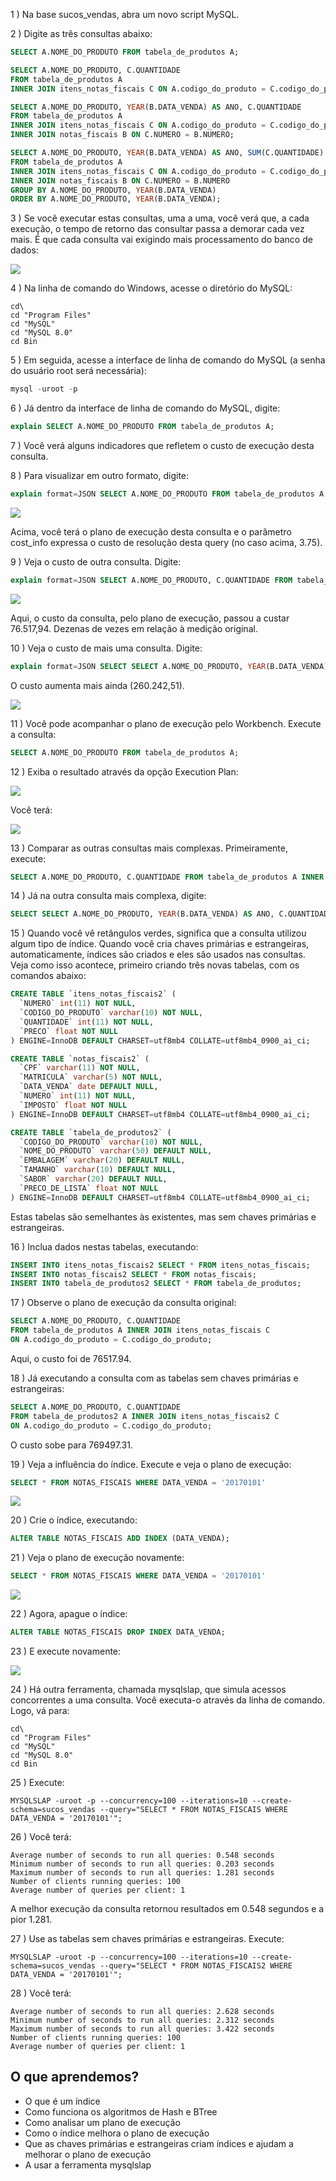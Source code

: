 1 ) Na base sucos_vendas, abra um novo script MySQL.

2 ) Digite as três consultas abaixo:
````sql
SELECT A.NOME_DO_PRODUTO FROM tabela_de_produtos A;

SELECT A.NOME_DO_PRODUTO, C.QUANTIDADE 
FROM tabela_de_produtos A
INNER JOIN itens_notas_fiscais C ON A.codigo_do_produto = C.codigo_do_produto;

SELECT A.NOME_DO_PRODUTO, YEAR(B.DATA_VENDA) AS ANO, C.QUANTIDADE 
FROM tabela_de_produtos A
INNER JOIN itens_notas_fiscais C ON A.codigo_do_produto = C.codigo_do_produto
INNER JOIN notas_fiscais B ON C.NUMERO = B.NUMERO;

SELECT A.NOME_DO_PRODUTO, YEAR(B.DATA_VENDA) AS ANO, SUM(C.QUANTIDADE) AS QUANTIDADE 
FROM tabela_de_produtos A
INNER JOIN itens_notas_fiscais C ON A.codigo_do_produto = C.codigo_do_produto
INNER JOIN notas_fiscais B ON C.NUMERO = B.NUMERO
GROUP BY A.NOME_DO_PRODUTO, YEAR(B.DATA_VENDA)
ORDER BY A.NOME_DO_PRODUTO, YEAR(B.DATA_VENDA);
````

3 ) Se você executar estas consultas, uma a uma, você verá que, a cada execução, o tempo de retorno das consultar passa a demorar cada vez mais. É que cada consulta vai exigindo mais processamento do banco de dados:

![](https://cdn3.gnarususercontent.com.br/1224-mysql-adminstracao/04/image43.png)

4 ) Na linha de comando do Windows, acesse o diretório do MySQL:
````
cd\
cd "Program Files"
cd "MySQL"
cd "MySQL 8.0"
cd Bin
````

5 ) Em seguida, acesse a interface de linha de comando do MySQL (a senha do usuário root será necessária):
````sql
mysql -uroot -p
````

6 ) Já dentro da interface de linha de comando do MySQL, digite:
````sql
explain SELECT A.NOME_DO_PRODUTO FROM tabela_de_produtos A;
````

7 ) Você verá alguns indicadores que refletem o custo de execução desta consulta.

8 ) Para visualizar em outro formato, digite:
````sql
explain format=JSON SELECT A.NOME_DO_PRODUTO FROM tabela_de_produtos A \G;
````
![](https://cdn3.gnarususercontent.com.br/1224-mysql-adminstracao/04/image38.png)

Acima, você terá o plano de execução desta consulta e o parâmetro cost_info expressa o custo de resolução desta query (no caso acima, 3.75).

9 ) Veja o custo de outra consulta. Digite:
````sql
explain format=JSON SELECT A.NOME_DO_PRODUTO, C.QUANTIDADE FROM tabela_de_produtos A INNER JOIN itens_notas_fiscais C ON A.codigo_do_produto = C.codigo_do_produto; \G;
````

![](https://cdn3.gnarususercontent.com.br/1224-mysql-adminstracao/04/image44.png)

Aqui, o custo da consulta, pelo plano de execução, passou a custar 76.517,94. Dezenas de vezes em relação à medição original.

10 ) Veja o custo de mais uma consulta. Digite:
````sql
explain format=JSON SELECT SELECT A.NOME_DO_PRODUTO, YEAR(B.DATA_VENDA) AS ANO, C.QUANTIDADE FROM tabela_de_produtos A INNER JOIN itens_notas_fiscais C ON A.codigo_do_produto = C.codigo_do_produto INNER JOIN notas_fiscais B ON C.NUMERO = B.NUMERO \G;
````
O custo aumenta mais ainda (260.242,51).

![](https://cdn3.gnarususercontent.com.br/1224-mysql-adminstracao/04/image40.png)

11 ) Você pode acompanhar o plano de execução pelo Workbench. Execute a consulta:
````sql
SELECT A.NOME_DO_PRODUTO FROM tabela_de_produtos A;
````

12 ) Exiba o resultado através da opção Execution Plan:

![](https://cdn3.gnarususercontent.com.br/1224-mysql-adminstracao/04/image22.png)

Você terá:

![](https://cdn3.gnarususercontent.com.br/1224-mysql-adminstracao/04/image16.png)

13 ) Comparar as outras consultas mais complexas. Primeiramente, execute:
````sql
SELECT A.NOME_DO_PRODUTO, C.QUANTIDADE FROM tabela_de_produtos A INNER JOIN itens_notas_fiscais C ON A.codigo_do_produto = C.codigo_do_produto;
````
14 ) Já na outra consulta mais complexa, digite:
````sql
SELECT SELECT A.NOME_DO_PRODUTO, YEAR(B.DATA_VENDA) AS ANO, C.QUANTIDADE FROM tabela_de_produtos A INNER JOIN itens_notas_fiscais C ON A.codigo_do_produto = C.codigo_do_produto INNER JOIN notas_fiscais B ON C.NUMERO = B.NUMERO
````

15 ) Quando você vê retângulos verdes, significa que a consulta utilizou algum tipo de índice. Quando você cria chaves primárias e estrangeiras, automaticamente, índices são criados e eles são usados nas consultas. Veja como isso acontece, primeiro criando três novas tabelas, com os comandos abaixo:
````sql
CREATE TABLE `itens_notas_fiscais2` (
  `NUMERO` int(11) NOT NULL,
  `CODIGO_DO_PRODUTO` varchar(10) NOT NULL,
  `QUANTIDADE` int(11) NOT NULL,
  `PRECO` float NOT NULL
) ENGINE=InnoDB DEFAULT CHARSET=utf8mb4 COLLATE=utf8mb4_0900_ai_ci;

CREATE TABLE `notas_fiscais2` (
  `CPF` varchar(11) NOT NULL,
  `MATRICULA` varchar(5) NOT NULL,
  `DATA_VENDA` date DEFAULT NULL,
  `NUMERO` int(11) NOT NULL,
  `IMPOSTO` float NOT NULL
) ENGINE=InnoDB DEFAULT CHARSET=utf8mb4 COLLATE=utf8mb4_0900_ai_ci;

CREATE TABLE `tabela_de_produtos2` (
  `CODIGO_DO_PRODUTO` varchar(10) NOT NULL,
  `NOME_DO_PRODUTO` varchar(50) DEFAULT NULL,
  `EMBALAGEM` varchar(20) DEFAULT NULL,
  `TAMANHO` varchar(10) DEFAULT NULL,
  `SABOR` varchar(20) DEFAULT NULL,
  `PRECO_DE_LISTA` float NOT NULL
) ENGINE=InnoDB DEFAULT CHARSET=utf8mb4 COLLATE=utf8mb4_0900_ai_ci;
````

Estas tabelas são semelhantes às existentes, mas sem chaves primárias e estrangeiras.

16 ) Inclua dados nestas tabelas, executando:
````sql
INSERT INTO itens_notas_fiscais2 SELECT * FROM itens_notas_fiscais;
INSERT INTO notas_fiscais2 SELECT * FROM notas_fiscais;
INSERT INTO tabela_de_produtos2 SELECT * FROM tabela_de_produtos;
````

17 ) Observe o plano de execução da consulta original:
````sql
SELECT A.NOME_DO_PRODUTO, C.QUANTIDADE
FROM tabela_de_produtos A INNER JOIN itens_notas_fiscais C
ON A.codigo_do_produto = C.codigo_do_produto;
````

Aqui, o custo foi de 76517.94.

18 ) Já executando a consulta com as tabelas sem chaves primárias e estrangeiras:
````sql
SELECT A.NOME_DO_PRODUTO, C.QUANTIDADE
FROM tabela_de_produtos2 A INNER JOIN itens_notas_fiscais2 C
ON A.codigo_do_produto = C.codigo_do_produto;
````

O custo sobe para 769497.31.

19 ) Veja a influência do índice. Execute e veja o plano de execução:
````sql
SELECT * FROM NOTAS_FISCAIS WHERE DATA_VENDA = '20170101'
````
![](https://cdn3.gnarususercontent.com.br/1224-mysql-adminstracao/04/image7.png)

20 ) Crie o índice, executando:
````sql
ALTER TABLE NOTAS_FISCAIS ADD INDEX (DATA_VENDA);
````

21 ) Veja o plano de execução novamente:
````sql
SELECT * FROM NOTAS_FISCAIS WHERE DATA_VENDA = '20170101'
````
![](https://cdn3.gnarususercontent.com.br/1224-mysql-adminstracao/04/image3.png)

22 ) Agora, apague o índice:
````sql
ALTER TABLE NOTAS_FISCAIS DROP INDEX DATA_VENDA;
````

23 ) E execute novamente:

![](https://cdn3.gnarususercontent.com.br/1224-mysql-adminstracao/04/image11.png)

24 ) Há outra ferramenta, chamada mysqlslap, que simula acessos concorrentes a uma consulta. Você executa-o através da linha de comando. Logo, vá para:
````
cd\
cd "Program Files"
cd "MySQL"
cd "MySQL 8.0"
cd Bin
````

25 ) Execute:
````
MYSQLSLAP -uroot -p --concurrency=100 --iterations=10 --create-schema=sucos_vendas --query="SELECT * FROM NOTAS_FISCAIS WHERE DATA_VENDA = '20170101'";
````

26 ) Você terá:
````
Average number of seconds to run all queries: 0.548 seconds
Minimum number of seconds to run all queries: 0.203 seconds
Maximum number of seconds to run all queries: 1.281 seconds
Number of clients running queries: 100
Average number of queries per client: 1
````

A melhor execução da consulta retornou resultados em 0.548 segundos e a pior 1.281.

27 ) Use as tabelas sem chaves primárias e estrangeiras. Execute:
````
MYSQLSLAP -uroot -p --concurrency=100 --iterations=10 --create-schema=sucos_vendas --query="SELECT * FROM NOTAS_FISCAIS2 WHERE DATA_VENDA = '20170101'";
````

28 ) Você terá:
````
Average number of seconds to run all queries: 2.628 seconds
Minimum number of seconds to run all queries: 2.312 seconds
Maximum number of seconds to run all queries: 3.422 seconds
Number of clients running queries: 100
Average number of queries per client: 1
````

## O que aprendemos?

- O que é um índice
- Como funciona os algoritmos de Hash e BTree
- Como analisar um plano de execução
- Como o índice melhora o plano de execução
- Que as chaves primárias e estrangeiras criam índices e ajudam a melhorar o plano de execução
- A usar a ferramenta mysqlslap